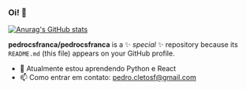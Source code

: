 ### Oi! 👋

[![Anurag's GitHub stats](https://github-readme-stats.vercel.app/api?username=pedrocsfranca)](https://github.com/anuraghazra/github-readme-stats)



**pedrocsfranca/pedrocsfranca** is a ✨ _special_ ✨ repository because its `README.md` (this file) appears on your GitHub profile.



- 🌱 Atualmente estou aprendendo Python e React
- 📫 Como entrar em contato: pedro.cletosf@gmail.com
